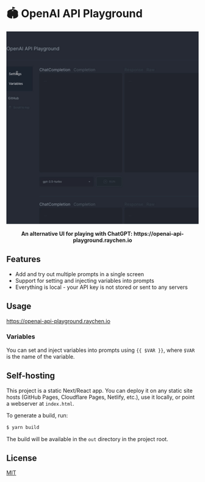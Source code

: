 # 🏟️ OpenAI API Playground

![Demo](demo.gif)

<p align="center">
<strong>An alternative UI for playing with ChatGPT: https://openai-api-playground.raychen.io</strong>
</p>

## Features

* Add and try out multiple prompts in a single screen
* Support for setting and injecting variables into prompts
* Everything is local - your API key is not stored or sent to any servers

## Usage

https://openai-api-playground.raychen.io

### Variables

You can set and inject variables into prompts using `{{ $VAR }}`,
where `$VAR` is the name of the variable.

## Self-hosting

This project is a static Next/React app. You can deploy it on any static site
hosts (GitHub Pages, Cloudflare Pages, Netlify, etc.), use it locally, or
point a webserver at `index.html`.

To generate a build, run:

```sh
$ yarn build
```

The build will be available in the `out` directory in the project root.

## License

[MIT](LICENSE)
